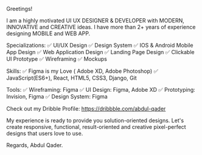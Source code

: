 Greetings!

I am a highly motivated UI UX DESIGNER & DEVELOPER with MODERN, INNOVATIVE and CREATIVE ideas. I have more than 2+ years of experience designing  MOBILE and WEB APP.

Specializations:
✅ UI/UX Design
✅ Design System
✅ IOS & Android Mobile App Design
✅ Web Application Design
✅ Landing Page Design
✅ Clickable UI Prototype
✅ Wireframing
✅ Mockups

Skills:
✅ Figma is my Love ( Adobe XD, Adobe Photoshop)
✅ JavaScript(ES6+), React, HTML5, CSS3, Django, Git


Tools:
✅ Wireframing: Figma
✅ UI Design: Figma, Adobe XD
✅ Prototyping: Invision, Figma
✅ Design System: Figma

Check out my Dribble Profile: https://dribbble.com/abdul-qader

My experience is ready to provide you solution-oriented designs. Let's create responsive, functional, result-oriented and creative pixel-perfect designs that users love to use.

Regards,
Abdul Qader.

